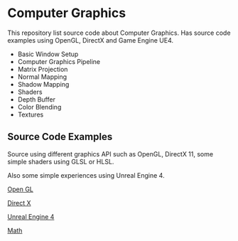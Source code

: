 # Computer Graphics

This repository list source code about Computer Graphics. Has source code examples using OpenGL, DirectX and Game Engine UE4.

- Basic Window Setup
- Computer Graphics Pipeline
- Matrix Projection
- Normal Mapping
- Shadow Mapping
- Shaders
- Depth Buffer
- Color Blending
- Textures

## Source Code Examples

Source using different graphics API such as OpenGL, DirectX 11, some simple shaders using GLSL or HLSL.

Also some simple experiences using Unreal Engine 4.

[Open GL](https://github.com/NelsonBilber/CG/blob/master/open_gl.md)  &nbsp;

[Direct X](https://github.com/NelsonBilber/CG/blob/master/direct_x.md) &nbsp;

[Unreal Engine 4](https://github.com/NelsonBilber/CG/blob/master/unreal_engine.md) &nbsp;

[Math](https://github.com/NelsonBilber/CG/blob/master/math.md) &nbsp;
